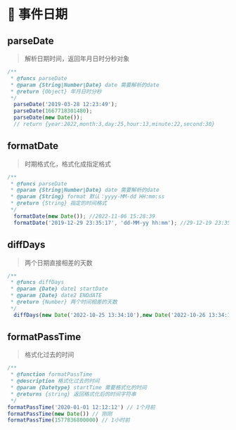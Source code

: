 # 🥕 事件日期

## parseDate
> 解析日期时间，返回年月日时分秒对象
```javascript
/**
 * @funcs parseDate
 * @param {String|Number|Date} date 需要解析的date
 * @return {Object} 年月日时分秒
 */
  parseDate('2019-03-28 12:23:49');
  parseDate(1667718301480);
  parseDate(new Date());
  // return {year:2022,month:3,day:25,hour:13,minute:22,second:30}
```

## formatDate
> 时期格式化，格式化成指定格式
```javascript
/**
 * @funcs parseDate
 * @param {String|Number|Date} date 需要解析的date
 * @param {String} format 默认：yyyy-MM-dd HH:mm:ss
 * @return {String} 指定的时间格式
 */
  formatDate(new Date()); //2022-11-06 15:28:39
  formatDate('2019-12-29 23:35:17', 'dd-MM-yy hh:mm'); //29-12-19 23:35
```

## diffDays
> 两个日期直接相差的天数
```javascript
/**
 * @funcs diffDays
 * @param {Date} date1 startDate
 * @param {Date} date2 ENDdATE
 * @return {Number} 两个时间相差的天数
 */
  diffDays(new Date('2022-10-25 13:34:10'),new Date('2022-10-26 13:34:10'))
```

## formatPassTime
> 格式化过去的时间
```javascript
/**
 * @function formatPassTime
 * @description 格式化过去的时间
 * @param {Datetype} startTime 需要格式化的时间
 * @returns {string} 返回格式化后的时间字符串
 */
formatPassTime('2020-01-01 12:12:12') // 1个月前
formatPassTime(new Date()) // 刚刚
formatPassTime(1577836800000) // 1小时前
```